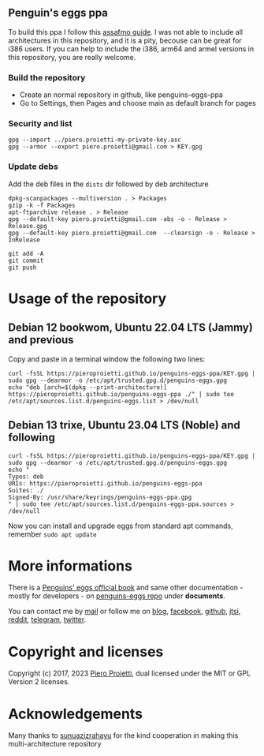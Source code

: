 ## Penguin's eggs ppa

To build this ppa I follow this
[assafmo guide](https://assafmo.github.io/2019/05/02/ppa-repo-hosted-on-github.html).
I was not able to include all architectures in this repository, and it is a
pity, becouse can be great for i386 users. If you can help to include the i386,
arm64 and armel versions in this repository, you are really welcome.

### Build the repository

- Create an normal repository in github, like penguins-eggs-ppa
- Go to Settings, then Pages and choose main as default branch for pages

### Security and list

```
gpg --import ../piero.proietti-my-private-key.asc 
gpg --armor --export piero.proietti@gmail.com > KEY.gpg
```

### Update debs

Add the deb files in the `dists` dir followed by deb architecture

```
dpkg-scanpackages --multiversion . > Packages
gzip -k -f Packages
apt-ftparchive release . > Release
gpg --default-key piero.proietti@gmail.com -abs -o - Release > Release.gpg
gpg --default-key piero.proietti@gmail.com  --clearsign -o - Release > InRelease

git add -A
git commit
git push
```

# Usage of the repository

## Debian 12 bookwom, Ubuntu 22.04 LTS (Jammy) and previous
Copy and paste in a terminal window the following two lines:

```
curl -fsSL https://pieroproietti.github.io/penguins-eggs-ppa/KEY.gpg | sudo gpg --dearmor -o /etc/apt/trusted.gpg.d/penguins-eggs.gpg
echo "deb [arch=$(dpkg --print-architecture)] https://pieroproietti.github.io/penguins-eggs-ppa ./" | sudo tee /etc/apt/sources.list.d/penguins-eggs.list > /dev/null
```
## Debian 13 trixe, Ubuntu 23.04 LTS (Noble) and following
```
curl -fsSL https://pieroproietti.github.io/penguins-eggs-ppa/KEY.gpg | sudo gpg --dearmor -o /etc/apt/trusted.gpg.d/penguins-eggs.gpg
echo "
Types: deb
URIs: https://pieroproietti.github.io/penguins-eggs-ppa
Suites: ./
Signed-By: /usr/share/keyrings/penguins-eggs-ppa.gpg
" | sudo tee /etc/apt/sources.list.d/penguins-eggs-ppa.sources > /dev/null
```

Now you can install and upgrade eggs from standard apt commands, remember
`sudo apt update`

# More informations

There is a [Penguins' eggs official book](https://penguins-eggs.net/book/) and
same other documentation - mostly for developers - on
[penguins-eggs repo](https://github.com/pieroproietti/penguins-eggs) under
**documents**.

You can contact me by [mail](mailto://pieroproietti@gmail.com) or follow me on
[blog](https://penguins-eggs.net),
[facebook](https://www.facebook.com/groups/128861437762355/),
[github](https://github.com/pieroproietti/penguins-krill),
[jtsi](https://meet.jit.si/PenguinsEggsMeeting),
[reddit](https://www.reddit.com/user/Artisan61),
[telegram](https://t.me/penguins_eggs),
[twitter](https://twitter.com/pieroproietti).

# Copyright and licenses

Copyright (c) 2017, 2023
[Piero Proietti](https://penguins-eggs.net/about-me.html), dual licensed under
the MIT or GPL Version 2 licenses.

# Acknowledgements

Many thanks to [sunuazizrahayu](https://github.com/sunuazizrahayu) for the kind
cooperation in making this multi-architecture repository
